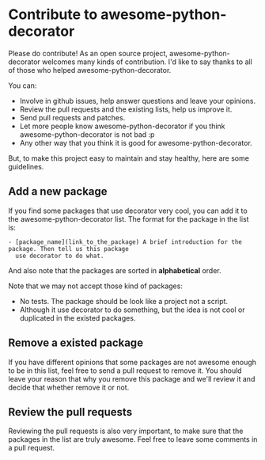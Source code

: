 # Contribute to awesome-python-decorator

Please do contribute! As an open source project, awesome-python-decorator welcomes many kinds of contribution.
I'd like to say thanks to all of those who helped awesome-python-decorator.

You can:

* Involve in github issues, help answer questions and leave your opinions.
* Review the pull requests and the existing lists, help us improve it.
* Send pull requests and patches.
* Let more people know awesome-python-decorator if you think awesome-python-decorator is not bad :p
* Any other way that you think it is good for awesome-python-decorator.

But, to make this project easy to maintain and stay healthy, here are some
guidelines.

## Add a new package

If you find some packages that use decorator very cool, you can add it to the awesome-python-decorator list.
The format for the package in the list is:

    - [package_name](link_to_the_package) A brief introduction for the package. Then tell us this package
      use decorator to do what.

And also note that the packages are sorted in **alphabetical** order.

Note that we may not accept those kind of packages:

* No tests. The package should be look like a project not a script.
* Although it use decorator to do something, but the idea is not cool or duplicated in the existed packages.

## Remove a existed package

If you have different opinions that some packages are not awesome enough to be in this list, feel free to send a
pull request to remove it. You should leave your reason that why you remove this package and we'll review it
and decide that whether remove it or not.

## Review the pull requests

Reviewing the pull requests is also very important, to make sure that the packages in the list are truly awesome.
Feel free to leave some comments in a pull request.
